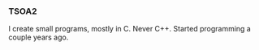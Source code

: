 ### TSOA2

I create small programs, mostly in C. Never C++. Started programming a couple years ago.

